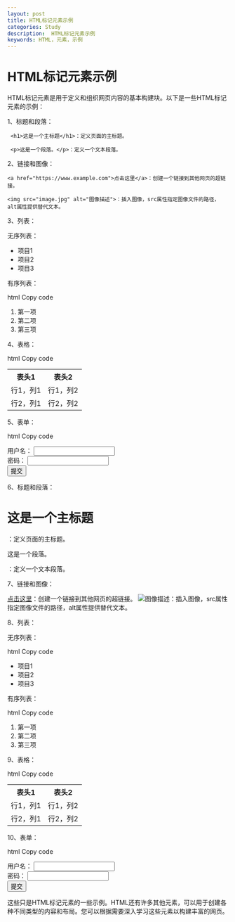 ```yaml
---
layout: post
title: HTML标记元素示例
categories: Study
description:  HTML标记元素示例
keywords: HTML，元素，示例
---
```


# HTML标记元素示例

HTML标记元素是用于定义和组织网页内容的基本构建块。以下是一些HTML标记元素的示例：

1、标题和段落：

 ` <h1>这是一个主标题</h1>：定义页面的主标题。` 
 
 ` <p>这是一个段落。</p>：定义一个文本段落。` 

2、链接和图像：

`<a href="https://www.example.com">点击这里</a>：创建一个链接到其他网页的超链接。`

`<img src="image.jpg" alt="图像描述">：插入图像，src属性指定图像文件的路径，alt属性提供替代文本。`

3、列表：

无序列表：

<ul>
  <li>项目1</li>
  <li>项目2</li>
  <li>项目3</li>
</ul>


有序列表：

html
Copy code
<ol>
  <li>第一项</li>
  <li>第二项</li>
  <li>第三项</li>
</ol>

4、表格：

html
Copy code
<table>
  <tr>
    <th>表头1</th>
    <th>表头2</th>
  </tr>
  <tr>
    <td>行1，列1</td>
    <td>行1，列2</td>
  </tr>
  <tr>
    <td>行2，列1</td>
    <td>行2，列2</td>
  </tr>
</table>

5、表单：

html
Copy code
<form action="/submit" method="post">
  <label for="username">用户名：</label>
  <input type="text" id="username" name="username"><br>
  <label for="password">密码：</label>
  <input type="password" id="password" name="password"><br>
  <input type="submit" value="提交">
</form>

6、标题和段落：

<h1>这是一个主标题</h1>：定义页面的主标题。
<p>这是一个段落。</p>：定义一个文本段落。

7、链接和图像：

<a href="https://www.example.com">点击这里</a>：创建一个链接到其他网页的超链接。
<img src="image.jpg" alt="图像描述">：插入图像，src属性指定图像文件的路径，alt属性提供替代文本。

8、列表：

无序列表：

html
Copy code
<ul>
  <li>项目1</li>
  <li>项目2</li>
  <li>项目3</li>
</ul>

有序列表：

html
Copy code
<ol>
  <li>第一项</li>
  <li>第二项</li>
  <li>第三项</li>
</ol>

9、表格：

html
Copy code
<table>
  <tr>
    <th>表头1</th>
    <th>表头2</th>
  </tr>
  <tr>
    <td>行1，列1</td>
    <td>行1，列2</td>
  </tr>
  <tr>
    <td>行2，列1</td>
    <td>行2，列2</td>
  </tr>
</table>

10、表单：

html
Copy code
<form action="/submit" method="post">
  <label for="username">用户名：</label>
  <input type="text" id="username" name="username"><br>
  <label for="password">密码：</label>
  <input type="password" id="password" name="password"><br>
  <input type="submit" value="提交">
</form>

这些只是HTML标记元素的一些示例。HTML还有许多其他元素，可以用于创建各种不同类型的内容和布局。您可以根据需要深入学习这些元素以构建丰富的网页。
